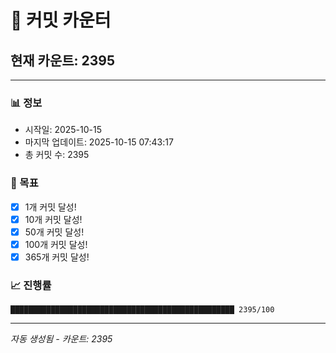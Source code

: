 # 🔢 커밋 카운터

## 현재 카운트: 2395

---

### 📊 정보
- 시작일: 2025-10-15
- 마지막 업데이트: 2025-10-15 07:43:17
- 총 커밋 수: 2395

### 🎯 목표
- [x] 1개 커밋 달성!
- [x] 10개 커밋 달성!
- [x] 50개 커밋 달성!
- [x] 100개 커밋 달성!
- [x] 365개 커밋 달성!

### 📈 진행률
```
██████████████████████████████████████████████████ 2395/100
```

---
*자동 생성됨 - 카운트: 2395*
